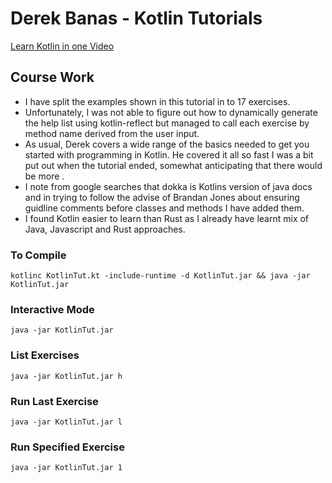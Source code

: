 # Derek Banas - Kotlin Tutorials

[Learn Kotlin in one Video](https://youtu.be/H_oGi8uuDpA)

## Course Work
 - I have split the examples shown in this tutorial in to 17 exercises.
 - Unfortunately, I was not able to figure out how to dynamically generate the help list using kotlin-reflect but managed to call each exercise by method name derived from the user input.
 - As usual, Derek covers a wide range of the basics needed to get you started with programming in Kotlin. He covered it all so fast I was a bit put out when the tutorial ended, somewhat anticipating that there would be more .
 - I note from google searches that dokka is Kotlins version of java docs and in trying to follow the advise of Brandan Jones about ensuring guidline comments before classes and methods I have added them.
 - I found Kotlin easier to learn than Rust as I already have learnt mix of Java, Javascript and Rust approaches.

### To Compile
```
kotlinc KotlinTut.kt -include-runtime -d KotlinTut.jar && java -jar KotlinTut.jar
```

### Interactive Mode
```
java -jar KotlinTut.jar
```

### List Exercises
```
java -jar KotlinTut.jar h
```

### Run Last Exercise
```
java -jar KotlinTut.jar l
```

### Run Specified Exercise
```
java -jar KotlinTut.jar 1
```